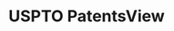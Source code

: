 ---
bigquery: https://console.cloud.google.com/bigquery?p=patents-public-data&d=patentsview&page=dataset
citation: Attribution should be given to PatentsView for use, distribution, or derivative
  works.
code: https://github.com/CSSIP-AIR/PatentsView-Code-Snippets/
contributors: USPTO
cost: None
description: 'PatentsView includes US patent data including raw data (summaries, applications,
  pregrant applications), disambugations of inventors and assignees, and inventor
  gender estimates.  Also foreign priority data, # of figures and sheets, and government
  interest statements.'
documentation: https://patentsview.org/query/builder-faqs
last_edit: Mon, 04 Apr 2022 19:02:57 GMT
location: https://patentsview.org/
maintained_by: USPTO
record_creation_timestamp: 12/2/2020 17:20:46
schema_fields: '[''title'', ''disamb_assignee_id_20200929'', ''latitude'', ''term_grant'',
  ''country'', ''num_figures'', ''disamb_assignee_id_20190312'', ''uuid'', ''city'',
  ''length'', ''_371_date'', ''level_two'', ''abstract'', ''state'', ''symbol_position'',
  ''classification_status'', ''section'', ''doctype'', ''disamb_inventor_id_20191008'',
  ''sector_title'', ''fname'', ''term_disclaimer'', ''action_date'', ''sequence'',
  ''classification_data_source'', ''contract_award_number'', ''latin_name'', ''county_fips'',
  ''main_group'', ''lapse_of_patent'', ''application_id'', ''ipc_version_indicator'',
  ''rel_id'', ''status'', ''id'', ''disamb_inventor_id_20200929'', ''country_transformed'',
  ''disamb_inventor_id_20191231'', ''series_code'', ''disamb_assignee_id_20190820'',
  ''organization_id'', ''name_last'', ''lawyer_id'', ''disamb_assignee_id_20191008'',
  ''disamb_inventor_id_20190312'', ''f102_date'', ''disclaimer_date'', ''subcategory_id'',
  ''deceased'', ''disamb_inventor_id_20170808'', ''state_fips'', ''longitude'', ''disamb_inventor_id_20180528'',
  ''classification_value'', ''ipc_class'', ''male_flag'', ''mainclass_id'', ''withdrawn'',
  ''level_one'', ''disamb_inventor_id_20200630'', ''relkind'', ''variety'', ''filename'',
  ''gi_statement'', ''attribution_status'', ''rule_47'', ''male'', ''number'', ''reldocno'',
  ''disamb_inventor_id_20190820'', ''disamb_inventor_id_20200331'', ''subclass_id'',
  ''group_id'', ''rawlocation_id'', ''num_claims'', ''exemplary'', ''subsection_id'',
  ''disamb_inventor_id_20171226'', ''name'', ''section_id'', ''group'', ''field_title'',
  ''role'', ''patent_id'', ''subgroup'', ''text'', ''rawinventor_id'', ''location_id'',
  ''f371_date'', ''disamb_inventor_id_20181127'', ''num_sheets'', ''level_three'',
  ''county'', ''inventor_id'', ''classification_level'', ''applicant_type'', ''lname'',
  ''dependent'', ''category'', ''type'', ''assignee_id'', ''designation'', ''doc_type'',
  ''subclass'', ''term_extension'', ''name_first'', ''disamb_assignee_id_20181127'',
  ''disamb_assignee_id_20200630'', ''latlong'', ''disamb_assignee_id_20200331'', ''disamb_inventor_id_20171003'',
  ''disamb_inventor_id_20201229'', ''citation_id'', ''field_id'', ''organization'',
  ''disamb_inventor_id_20170307'', ''rawassignee_id'', ''subgroup_id'', ''publication_number'',
  ''kind'', ''date'', ''_102_date'', ''num'', ''category_id'', ''disamb_assignee_id_20191231'']'
shortname: patentsview
tags:
- disambiguation
- United States
- gender
terms_of_use: Creative Commons Attribution 4.0 International License.
timeframe: 1963-1999
title: USPTO PatentsView
uuid: cf1780b1-e265-4e49-8d1d-83b9cfe0fd9a
---
